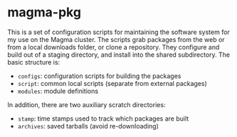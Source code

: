# magma-pkg

This is a set of configuration scripts for maintaining the software system for
my use on the Magma cluster.  The scripts grab packages from the web or from a
local downloads folder, or clone a repository.  They configure and build out of
a staging directory, and install into the shared subdirectory.  The basic
structure is:

* `configs`: configuration scripts for building the packages
* `script`: common local scripts (separate from external packages)
* `modules`: module definitions

In addition, there are two auxiliary scratch directories:

* `stamp`: time stamps used to track which packages are built
* `archives`: saved tarballs (avoid re-downloading)

